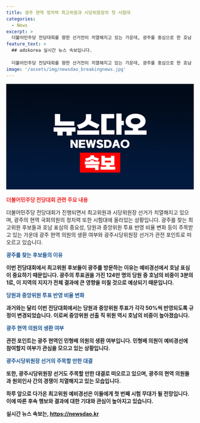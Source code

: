 ```yaml
---
title: 광주 현역 정치력 최고위원과 시당위원장의 첫 시험대
categories:
  - News
excerpt: >
  더불어민주당 전당대회를 향한 선거전이 치열해지고 있는 가운데, 광주를 중심으로 한 호남 내부의 정치력과 경쟁구도가 주목받고 있습니다. 이번 예비경선에서는 중앙위원과 당원 투표가 모두 50%씩 반영되며, 광주의 현역 의원의 생환 여부와 시당위원장 선거가 주요 관전 포인트로 떠오르고 있습니다. 광주 국회의원들의 원팀 정치 행보에도 균열이 생기고 있는 만큼, 모레 예정된 최고위원 예비경선은 중요한 시험 무대가 될 것으로 보입니다. (150자)
feature_text: >
  ## adskorea 실시간 뉴스 속보입니다.

  더불어민주당 전당대회를 향한 선거전이 치열해지고 있는 가운데, 광주를 중심으로 한 호남 내부의 정치력과 경쟁구도가 주목받고 있습니다. 이번 예비경선에서는 중앙위원과 당원 투표가 모두 50%씩 반영되며, 광주의 현역 의원의 생환 여부와 시당위원장 선거가 주요 관전 포인트로 떠오르고 있습니다. 광주 국회의원들의 원팀 정치 행보에도 균열이 생기고 있는 만큼, 모레 예정된 최고위원 예비경선은 중요한 시험 무대가 될 것으로 보입니다. (150자)
image: '/assets/img/newsdao_breakingnews.jpg'
---
```


<p><img src="/assets/img/newsdao_breakingnews.jpg" alt="adskorea 속보" /></p>

<p><b><span style="color: #ee2323;">더불어민주당 전당대회 관련 주요 내용</span></b></p>

<p>더불어민주당 전당대회가 진행되면서 최고위원과 시당위원장 선거가 치열해지고 있으며, 광주의 현역 국회의원의 정치력 또한 시험대에 올라있는 상황입니다. 광주를 찾는 최고위원 후보들과 호남 표심의 중요성, 당원과 중앙위원 투표 반영 비율 변화 등이 주목받고 있는 가운데 광주 현역 의원의 생환 여부와 광주시당위원장 선거가 관전 포인트로 떠오르고 있습니다.</p>

<p><b><span style="color: #1a5490;">광주를 찾는 후보들의 이유</span><b></p>

<p>이번 전당대회에서 최고위원 후보들이 광주를 방문하는 이유는 예비경선에서 호남 표심이 중요하기 때문입니다. 광주의 투표권을 가진 124만 명의 당원 중 호남의 비중이 3분의 1로, 이 지역의 지지가 전체 결과에 큰 영향을 미칠 것으로 예상되기 때문입니다. </p>

<p><b><span style="color: #1a5490;">당원과 중앙위원 투표 반영 비율 변화</span><b></p>

<p>과거와는 달리 이번 전당대회에서는 당원과 중앙위원 투표가 각각 50%씩 반영되도록 규정이 변경되었습니다. 이로써 중앙위원 선출 직 위원 역시 호남의 비중이 높아졌습니다.</p>

<p><b><span style="color: #1a5490;">광주 현역 의원의 생환 여부</span><b></p>

<p>관전 포인트는 광주 현역인 민형배 의원의 생환 여부입니다. 민형배 의원이 예비경선에 참여할지 여부가 관심을 모으고 있는 상황입니다.</p>

<p><b><span style="color: #1a5490;">광주시당위원장 선거의 주목할 만한 대결</span><b></p>

<p>또한, 광주시당위원장 선거도 주목할 만한 대결로 떠오르고 있으며, 광주의 현역 의원들과 원외인사 간의 경쟁이 치열해지고 있는 모습입니다.</p>

<p>하루 앞으로 다가온 최고위원 예비경선은 이들에게 첫 번째 시험 무대가 될 전망입니다. 이에 따른 후속 행보와 결과에 대한 기대와 관심이 높아지고 있습니다.</p>
실시간 뉴스 속보는, <a href="https://newsdao.kr" rel="dofollow">https://newsdao.kr</a>


